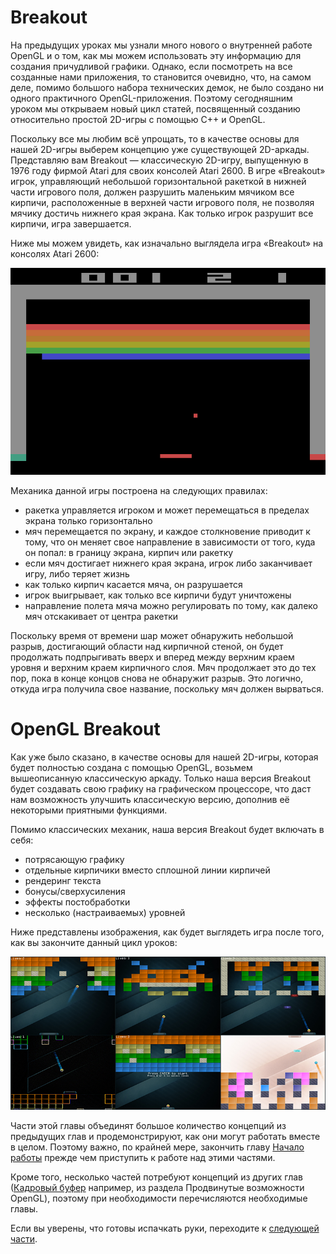 # Breakout

На предыдущих уроках мы узнали много нового о внутренней работе OpenGL и о том, как мы можем использовать эту информацию для создания причудливой графики. Однако, если посмотреть на все созданные нами приложения, то становится очевидно, что, на самом деле, помимо большого набора технических демок, не было создано ни одного практичного OpenGL-приложения. Поэтому сегодняшним уроком мы открываем новый цикл статей, посвященный созданию относительно простой 2D-игры с помощью С++ и OpenGL.

Поскольку все мы любим всё упрощать, то в качестве основы для нашей 2D-игры выберем концепцию уже существующей 2D-аркады. Представляю вам Breakout — классическую 2D-игру, выпущенную в 1976 году фирмой Atari для своих консолей Atari 2600. В игре «Breakout» игрок, управляющий небольшой горизонтальной ракеткой в нижней части игрового поля, должен разрушить маленьким мячиком все кирпичи, расположенные в верхней части игрового поля, не позволяя мячику достичь нижнего края экрана. Как только игрок разрушит все кирпичи, игра завершается.

Ниже мы можем увидеть, как изначально выглядела игра «Breakout» на консолях Atari 2600:

![](0.png)

Механика данной игры построена на следующих правилах:

 - ракетка управляется игроком и может перемещаться в пределах экрана только горизонтально
 - мяч перемещается по экрану, и каждое столкновение приводит к тому, что он меняет свое направление в зависимости от того, куда он попал: в границу экрана, кирпич или ракетку
 - если мяч достигает нижнего края экрана, игрок либо заканчивает игру, либо теряет жизнь
 - как только кирпич касается мяча, он разрушается
 - игрок выигрывает, как только все кирпичи будут уничтожены
 - направление полета мяча можно регулировать по тому, как далеко мяч отскакивает от центра ракетки

Поскольку время от времени шар может обнаружить небольшой разрыв, достигающий области над кирпичной стеной, он будет продолжать подпрыгивать вверх и вперед между верхним краем уровня и верхним краем кирпичного слоя. Мяч продолжает это до тех пор, пока в конце концов снова не обнаружит разрыв. Это логично, откуда игра получила свое название, поскольку мяч должен вырваться.

# OpenGL Breakout

Как уже было сказано, в качестве основы для нашей 2D-игры, которая будет полностью создана с помощью OpenGL, возьмем вышеописанную классическую аркаду. Только наша версия Breakout будет создавать свою графику на графическом процессоре, что даст нам возможность улучшить классическую версию, дополнив её некоторыми приятными функциями.

Помимо классических механик, наша версия Breakout будет включать в себя:

 - потрясающую графику
 - отдельные кирпичики вместо сплошной линии кирпичей
 - рендеринг текста
 - бонусы/сверхусиления
 - эффекты постобработки
 - несколько \(настраиваемых\) уровней

Ниже представлены изображения, как будет выглядеть игра после того, как вы закончите данный цикл уроков:

![](1.png)

Части этой главы объединят большое количество концепций из предыдущих глав и продемонстрируют, как они могут работать вместе в целом. Поэтому важно, по крайней мере, закончить главу [Начало работы](../../../part%201/chapter%201/text.md) прежде чем приступить к работе над этими частями.

Кроме того, несколько частей потребуют концепций из других глав \([Кадровый буфер](../../../part%204/chapter%205/text.md) например, из раздела Продвинутые возможности OpenGL\), поэтому при необходимости перечисляются необходимые главы.

Если вы уверены, что готовы испачкать руки, переходите к [следующей части](../../chapter%203/section%202/text.md).
